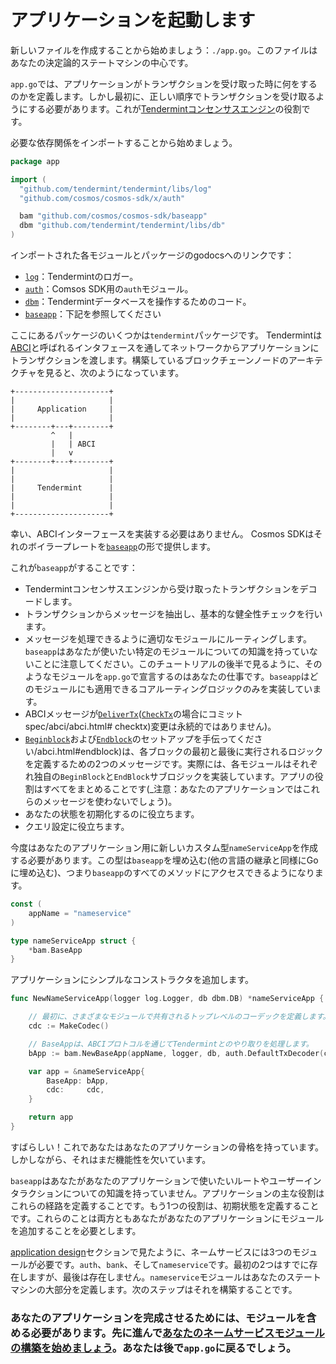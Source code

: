 # アプリケーションを起動します

新しいファイルを作成することから始めましょう：`./app.go`。このファイルはあなたの決定論的ステートマシンの中心です。

`app.go`では、アプリケーションがトランザクションを受け取った時に何をするのかを定義します。しかし最初に、正しい順序でトランザクションを受け取るようにする必要があります。これが[Tendermintコンセンサスエンジン](https://github.com/tendermint/tendermint)の役割です。

必要な依存関係をインポートすることから始めましょう。
```go
package app

import (
  "github.com/tendermint/tendermint/libs/log"
  "github.com/cosmos/cosmos-sdk/x/auth"

  bam "github.com/cosmos/cosmos-sdk/baseapp"
  dbm "github.com/tendermint/tendermint/libs/db"
)
```

インポートされた各モジュールとパッケージのgodocsへのリンクです：

 -  [`log`](https://godoc.org/github.com/tendermint/tendermint/libs/log)：Tendermintのロガー。
 -  [`auth`](https://godoc.org/github.com/cosmos/cosmos-sdk/x/auth)：Comsos SDK用の`auth`モジュール。
 -  [`dbm`](https://godoc.org/github.com/tendermint/tendermint/libs/db)：Tendermintデータベースを操作するためのコード。
 -  [`baseapp`](https://godoc.org/github.com/cosmos/cosmos-sdk/baseapp)：下記を参照してください

ここにあるパッケージのいくつかは`tendermint`パッケージです。 Tendermintは[ABCI](https://github.com/tendermint/tendermint/tree/master/abci)と呼ばれるインタフェースを通してネットワークからアプリケーションにトランザクションを渡します。構築しているブロックチェーンノードのアーキテクチャを見ると、次のようになっています。

```
+---------------------+
|                     |
|     Application     |
|                     |
+--------+---+--------+
         ^   |
         |   | ABCI
         |   v
+--------+---+--------+
|                     |
|                     |
|     Tendermint      |
|                     |
|                     |
+---------------------+
```

幸い、ABCIインターフェースを実装する必要はありません。 Cosmos SDKはそれのボイラープレートを[`baseapp`](https://godoc.org/github.com/cosmos/cosmos-sdk/baseapp)の形で提供します。

これが`baseapp`がすることです：

 - Tendermintコンセンサスエンジンから受け取ったトランザクションをデコードします。
 - トランザクションからメッセージを抽出し、基本的な健全性チェックを行います。
 - メッセージを処理できるように適切なモジュールにルーティングします。`baseapp`はあなたが使いたい特定のモジュールについての知識を持っていないことに注意してください。このチュートリアルの後半で見るように、そのようなモジュールを`app.go`で宣言するのはあなたの仕事です。`baseapp`はどのモジュールにも適用できるコアルーティングロジックのみを実装しています。
 -  ABCIメッセージが[`DeliverTx`](https://tendermint.com/docs/spec/abci/abci.html#delivertx)([`CheckTx`](https://tendermint.com/docs/)の場合にコミットspec/abci/abci.html# checktx)変更は永続的ではありません)。
 -  [`Beginblock`](https://tendermint.com/docs/spec/abci/abci.html#beginblock)および[`Endblock`](https://tendermint.com/docs/spec/abci)のセットアップを手伝ってください/abci.html#endblock)は、各ブロックの最初と最後に実行されるロジックを定義するための2つのメッセージです。実際には、各モジュールはそれぞれ独自の`BeginBlock`と`EndBlock`サブロジックを実装しています。アプリの役割はすべてをまとめることです(_注意：あなたのアプリケーションではこれらのメッセージを使わないでしょう)。
 - あなたの状態を初期化するのに役立ちます。
 - クエリ設定に役立ちます。

今度はあなたのアプリケーション用に新しいカスタム型`nameServiceApp`を作成する必要があります。この型は`baseapp`を埋め込む(他の言語の継承と同様にGoに埋め込む)、つまり`baseapp`のすべてのメソッドにアクセスできるようになります。

```go
const (
    appName = "nameservice"
)

type nameServiceApp struct {
    *bam.BaseApp
}
```

アプリケーションにシンプルなコンストラクタを追加します。

```go
func NewNameServiceApp(logger log.Logger, db dbm.DB) *nameServiceApp {

    // 最初に、さまざまなモジュールで共有されるトップレベルのコーデックを定義します。注：コーデックについては後で説明します
    cdc := MakeCodec()

    // BaseAppは、ABCIプロトコルを通じてTendermintとのやり取りを処理します。
    bApp := bam.NewBaseApp(appName, logger, db, auth.DefaultTxDecoder(cdc))

    var app = &nameServiceApp{
        BaseApp: bApp,
        cdc:     cdc,
    }

    return app
}
```

すばらしい！これであなたはあなたのアプリケーションの骨格を持っています。しかしながら、それはまだ機能性を欠いています。

`baseapp`はあなたがあなたのアプリケーションで使いたいルートやユーザーインタラクションについての知識を持っていません。アプリケーションの主な役割はこれらの経路を定義することです。もう1つの役割は、初期状態を定義することです。これらのことは両方ともあなたがあなたのアプリケーションにモジュールを追加することを必要とします。

[application design](./01_app-design.md)セクションで見たように、ネームサービスには3つのモジュールが必要です。`auth`、`bank`、そして`nameservice`です。最初の2つはすでに存在しますが、最後は存在しません。`nameservice`モジュールはあなたのステートマシンの大部分を定義します。次のステップはそれを構築することです。

### あなたのアプリケーションを完成させるためには、モジュールを含める必要があります。先に進んで[あなたのネームサービスモジュールの構築を始めましょう](03_types.md)。あなたは後で`app.go`に戻るでしょう。